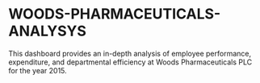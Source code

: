 # WOODS-PHARMACEUTICALS-ANALYSYS
This dashboard provides an in-depth analysis of employee performance, expenditure, and departmental efficiency at Woods Pharmaceuticals PLC for the year 2015.
